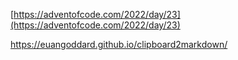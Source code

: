 [https://adventofcode.com/2022/day/23](https://adventofcode.com/2022/day/23)

https://euangoddard.github.io/clipboard2markdown/



